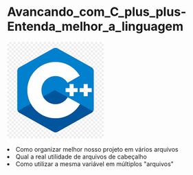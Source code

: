 # Avancando_com_C_plus_plus-Entenda_melhor_a_linguagem
<img src="https://github.com/marcospatton/C_plus_plus_Introducao_-a_-linguagem_e_STL/blob/main/c.png"></a>
<li>Como organizar melhor nosso projeto em vários arquivos
<li>Qual a real utilidade de arquivos de cabeçalho
<li>Como utilizar a mesma variável em múltiplos "arquivos"

